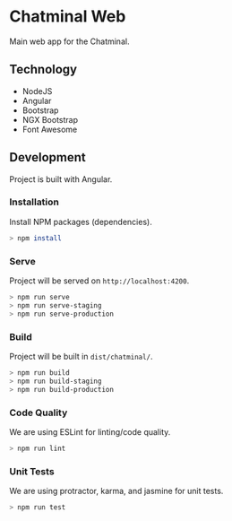 # Chatminal Web

Main web app for the Chatminal.

## Technology

- NodeJS
- Angular
- Bootstrap
- NGX Bootstrap
- Font Awesome

## Development

Project is built with Angular.

### Installation

Install NPM packages (dependencies).

```bash
> npm install
```

### Serve

Project will be served on `http://localhost:4200`.

```bash
> npm run serve
> npm run serve-staging
> npm run serve-production
```

### Build

Project will be built in `dist/chatminal/`.

```bash
> npm run build
> npm run build-staging
> npm run build-production
```

### Code Quality

We are using ESLint for linting/code quality.

```bash
> npm run lint
```

### Unit Tests

We are using protractor, karma, and jasmine for unit tests.

```bash
> npm run test
```
